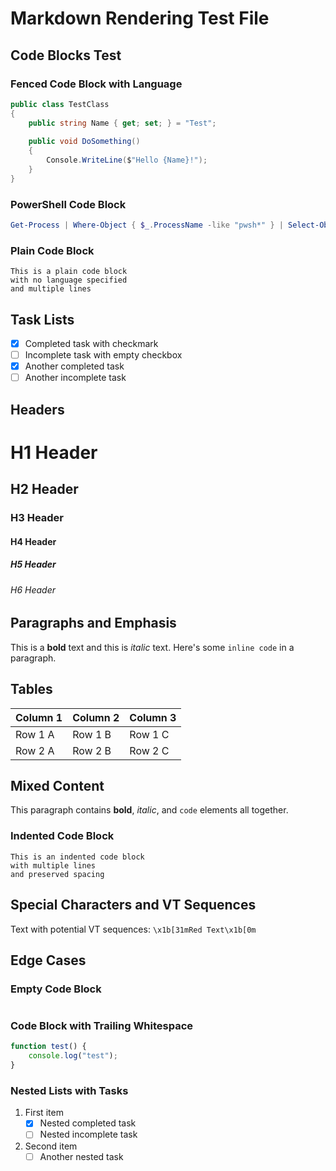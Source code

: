 ﻿# Markdown Rendering Test File

## Code Blocks Test

### Fenced Code Block with Language

```csharp
public class TestClass
{
    public string Name { get; set; } = "Test";
    
    public void DoSomething()
    {
        Console.WriteLine($"Hello {Name}!");
    }
}
```

### PowerShell Code Block

```powershell
Get-Process | Where-Object { $_.ProcessName -like "pwsh*" } | Select-Object ProcessName, Id
```

### Plain Code Block

```
This is a plain code block
with no language specified
and multiple lines
```

## Task Lists

- [x] Completed task with checkmark
- [ ] Incomplete task with empty checkbox
- [x] Another completed task
- [ ] Another incomplete task

## Headers

# H1 Header
## H2 Header  
### H3 Header
#### H4 Header
##### H5 Header
###### H6 Header

## Paragraphs and Emphasis

This is a **bold** text and this is *italic* text.
Here's some `inline code` in a paragraph.

## Tables

| Column 1 | Column 2 | Column 3 |
|----------|----------|----------|
| Row 1 A  | Row 1 B  | Row 1 C  |
| Row 2 A  | Row 2 B  | Row 2 C  |

## Mixed Content

This paragraph contains **bold**, *italic*, and `code` elements all together.

### Indented Code Block

    This is an indented code block
    with multiple lines
    and preserved spacing

## Special Characters and VT Sequences

Text with potential VT sequences: `\x1b[31mRed Text\x1b[0m`

## Edge Cases

### Empty Code Block

```

```

### Code Block with Trailing Whitespace

```javascript
function test() {
    console.log("test");    
}    
```

### Nested Lists with Tasks

1. First item
   - [x] Nested completed task
   - [ ] Nested incomplete task
2. Second item
   - [ ] Another nested task
